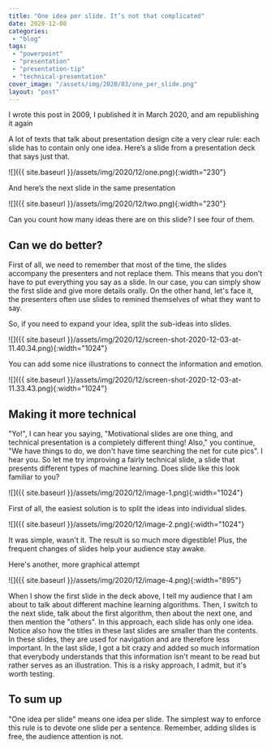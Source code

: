 ```yaml
---
title: "One idea per slide. It’s not that complicated"
date: 2020-12-08
categories: 
 - "blog"
tags: 
 - "powerpoint"
 - "presentation"
 - "presentation-tip"
 - "technical-presentation"
cover_image: "/assets/img/2020/03/one_per_slide.png"
layout: "post"
---
```


I wrote this post in 2009, I published it in March 2020, and am republishing it again

A lot of texts that talk about presentation design cite a very clear rule: each slide has to contain only one idea. Here’s a slide from a presentation deck that says just that.

![]({{ site.baseurl }}/assets/img/2020/12/one.png){:width="230"}

And here’s the next slide in the same presentation

![]({{ site.baseurl }}/assets/img/2020/12/two.png){:width="230"}

Can you count how many ideas there are on this slide? I see four of them.

## Can we do better?

First of all, we need to remember that most of the time, the slides accompany the presenters and not replace them. This means that you don't have to put everything you say as a slide. In our case, you can simply show the first slide and give more details orally. On the other hand, let's face it, the presenters often use slides to remined themselves of what they want to say. 

So, if you need to expand your idea, split the sub-ideas into slides. 

![]({{ site.baseurl }}/assets/img/2020/12/screen-shot-2020-12-03-at-11.40.34.png){:width="1024"}

You can add some nice illustrations to connect the information and emotion. 

![]({{ site.baseurl }}/assets/img/2020/12/screen-shot-2020-12-03-at-11.33.43.png){:width="1024"}

## Making it more technical 

"Yo!", I can hear you saying, "Motivational slides are one thing, and technical presentation is a completely different thing! Also," you continue, "We have things to do, we don't have time searching the net for cute pics". I hear you. So let me try improving a fairly technical slide, a slide that presents different types of machine learning.
Does slide like this look familiar to you?

![]({{ site.baseurl }}/assets/img/2020/12/image-1.png){:width="1024"}

First of all, the easiest solution is to split the ideas into individual slides. 

![]({{ site.baseurl }}/assets/img/2020/12/image-2.png){:width="1024"}

It was simple, wasn't it. The result is so much more digestible! Plus, the frequent changes of slides help your audience stay awake.

Here's another, more graphical attempt

![]({{ site.baseurl }}/assets/img/2020/12/image-4.png){:width="895"}

When I show the first slide in the deck above, I tell my audience that I am about to talk about different machine learning algorithms. Then, I switch to the next slide, talk about the first algorithm, then about the next one, and then mention the "others". In this approach, each slide has only one idea. Notice also how the titles in these last slides are smaller than the contents. In these slides, they are used for navigation and are therefore less important.  In the last slide, I got a bit crazy and added so much information that everybody understands that this information isn't meant to be read but rather serves as an illustration. This is a risky approach, I admit, but it's worth testing.

## To sum up

"One idea per slide" means one idea per slide. The simplest way to enforce this rule is to devote one slide per a sentence. Remember, adding slides is  free, the audience attention is not.
